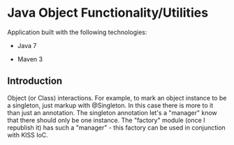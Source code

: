 Java Object Functionality/Utilities
===================================

Application built with the following technologies:

- Java 7

- Maven 3

Introduction
------------

Object (or Class) interactions.
For example, to mark an object instance to be a singleton, just markup with @Singleton.
In this case there is more to it than just an annotation.
The singleton annotation let's a "manager" know that there should only be one instance.
The "factory" module (once I republish it) has such a "manager" - this factory can be used in conjunction with KISS IoC.